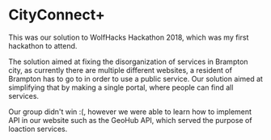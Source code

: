 # CityConnect+

This was our solution to WolfHacks Hackathon 2018, which was my first hackathon to attend.

The solution aimed at fixing the disorganization of services in Brampton city, as currently there are multiple different websites, a resident of Brampton has to go to in order to use a public service. Our solution aimed at simplifying that by making a single portal, where people can find all services.

Our group didn't win :(, however we were able to learn how to implement API in our website such as the GeoHub API, which served the purpose of loaction services.  
